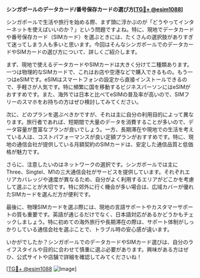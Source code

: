 **シンガポールのデータカード/番号保存カードの選び方[[TG💪+ @esim1088](https://t.me/s/esim1088)]**

シンガポールで生活や旅行を始める際、まず頭に浮かぶのが「どうやってインターネットを使えばいいのか？」という問題ですよね。特に、現地でデータカードや番号保存カード（SIMカード）を選ぶときには、たくさんの選択肢がありすぎて迷ってしまう人も多いと思います。今回はそんなシンガポールでのデータカードやSIMカードの選び方について、詳しくご紹介します。

まず、現地で使えるデータカードやSIMカードは大きく分けて二種類あります。一つは物理的なSIMカードで、これはお店や空港などで購入できるもの。もう一つはeSIMです。eSIMはスマートフォンの設定から直接インストールできるので、手軽さが人気です。特に頻繁に国を移動するビジネスパーソンにはeSIMがおすすめです。また、海外では日本と比べてeSIMの普及率が高いので、SIMフリーのスマホをお持ちの方はぜひ検討してみてください。

次に、どのプランを選ぶべきかですが、それは主に自分の利用目的によって異なります。旅行者であれば、短期間で大量のデータを消費することが多いので、データ容量が豊富なプランが良いでしょう。一方、長期滞在や現地での生活を考えている人は、コストパフォーマンスが良い定額プランがおすすめです。特に、現地の通信会社が提供している月額契約のSIMカードは、安定した通信品質と低価格が魅力です。

さらに、注意したいのはネットワークの選択です。シンガポールでは主にThree、Singtel、M1の三大通信会社がサービスを提供しています。それぞれエリアカバレッジや速度が異なるため、自分がよく利用するエリアがどこかを考慮して選ぶことが大切です。特に郊外に行く機会が多い場合は、広域カバーが優れたSIMカードを選んだ方が便利です。

最後に、物理SIMカードを選ぶ際には、現地の言語サポートやカスタマーサポートの質も重要です。英語が通じるだけでなく、日本語対応があるかどうかもチェックしましょう。特に初めての海外旅行や長期滞在の際は、サポート体制がしっかりしている通信会社を選ぶことで、トラブル時の安心感が違います。

いかがでしたか？シンガポールでのデータカードやSIMカード選びは、自分のライフスタイルや目的に合わせて慎重に選ぶ必要があります。興味がある方はぜひ、公式サイトや店舗で詳細を確認してみてくださいね！

[[TG💪+ @esim1088](https://t.me/s/esim1088) ![Image](https://i.postimg.cc/Y0z9fWf4/image.png)]